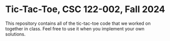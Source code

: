 # Tic-Tac-Toe, CSC 122-002, Fall 2024

This repository contains all of the tic-tac-toe code that we worked on together in class. Feel free to use it when you implement your own solutions.
